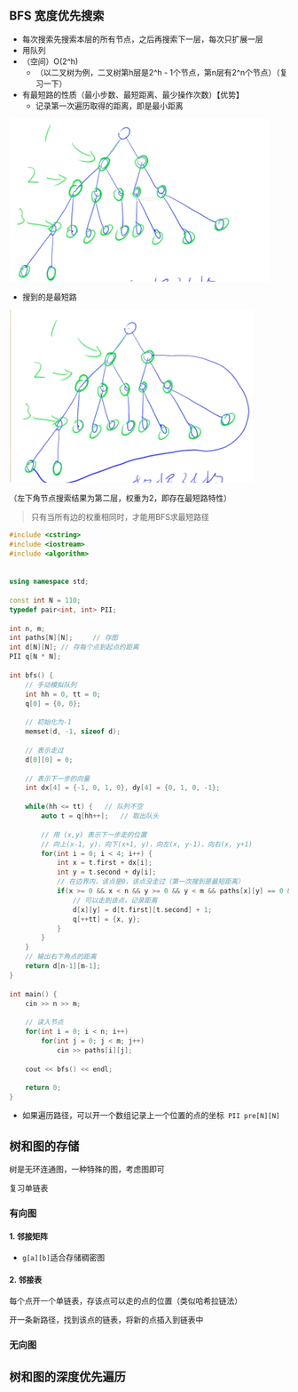 

## BFS 宽度优先搜索

- 每次搜索先搜索本层的所有节点，之后再搜索下一层，每次只扩展一层
- 用队列
- （空间）O(2^h)
    - （以二叉树为例，二叉树第h层是2^h - 1个节点，第n层有2^n个节点）（复习一下）
- 有最短路的性质（最小步数、最短距离、最少操作次数）【优势】
    - 记录第一次遍历取得的距离，即是最小距离


<img src="./assets/image-20240305091315595-9787850.png" alt="image-20240305091315595" style="zoom:50%;" />

- 搜到的是最短路

<img src="./assets/image-20240305091426741-9787850.png" alt="image-20240305091426741" style="zoom:50%;" />

（左下角节点搜索结果为第二层，权重为2，即存在最短路特性）

> 只有当所有边的权重相同时，才能用BFS求最短路径

```cpp
#include <cstring>
#include <iostream>
#include <algorithm>


using namespace std;

const int N = 110;
typedef pair<int, int> PII;

int n, m;
int paths[N][N];     // 存图
int d[N][N]; // 存每个点到起点的距离
PII q[N * N];

int bfs() {
    // 手动模拟队列
    int hh = 0, tt = 0;
    q[0] = {0, 0};
    
    // 初始化为-1
    memset(d, -1, sizeof d);
    
    // 表示走过
    d[0][0] = 0;
    
    // 表示下一步的向量
    int dx[4] = {-1, 0, 1, 0}, dy[4] = {0, 1, 0, -1};
    
    while(hh <= tt) {   // 队列不空
        auto t = q[hh++];   // 取出队头
        
        // 用 (x,y) 表示下一步走的位置
        // 向上(x-1, y)，向下(x+1, y)，向左(x, y-1)，向右(x, y+1)
        for(int i = 0; i < 4; i++) {
            int x = t.first + dx[i];
            int y = t.second + dy[i];
            // 在边界内，该点是0，该点没走过（第一次搜到是最短距离）
            if(x >= 0 && x < n && y >= 0 && y < m && paths[x][y] == 0 && d[x][y] == -1) {
                // 可以走到该点，记录距离
                d[x][y] = d[t.first][t.second] + 1;
                q[++tt] = {x, y};
            }
        }
    }
    // 输出右下角点的距离
    return d[n-1][m-1];
}

int main() {
    cin >> n >> m;
    
    // 读入节点
    for(int i = 0; i < n; i++)
        for(int j = 0; j < m; j++)
            cin >> paths[i][j];
            
    cout << bfs() << endl;
    
    return 0;
}
```

- 如果遍历路径，可以开一个数组记录上一个位置的点的坐标` PII pre[N][N]`





## 树和图的存储

树是无环连通图，一种特殊的图，考虑图即可

复习单链表

### 有向图

#### 1. 邻接矩阵

- `g[a][b]`适合存储稠密图



#### 2. 邻接表

每个点开一个单链表，存该点可以走的点的位置（类似哈希拉链法）

开一条新路径，找到该点的链表，将新的点插入到链表中















### 无向图















## 树和图的深度优先遍历

































